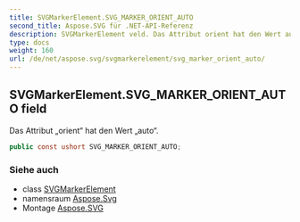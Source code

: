 ```yaml
---
title: SVGMarkerElement.SVG_MARKER_ORIENT_AUTO
second_title: Aspose.SVG für .NET-API-Referenz
description: SVGMarkerElement veld. Das Attribut orient hat den Wert auto.
type: docs
weight: 160
url: /de/net/aspose.svg/svgmarkerelement/svg_marker_orient_auto/
---
```

## SVGMarkerElement.SVG_MARKER_ORIENT_AUTO field

Das Attribut „orient“ hat den Wert „auto“.

```csharp
public const ushort SVG_MARKER_ORIENT_AUTO;
```

### Siehe auch

* class [SVGMarkerElement](../)
* namensraum [Aspose.Svg](../../svgmarkerelement/)
* Montage [Aspose.SVG](../../../)


